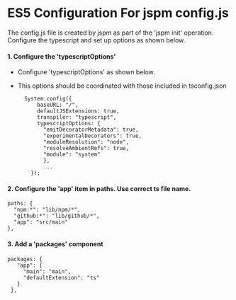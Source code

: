 # ES5 Configuration For jspm config.js


 The config.js file is created by jspm as part of the 'jspm init' operation.
 Configure the typescript and set up options as shown below.

#### 1. Configure the 'typescriptOptions'
* Configure 'typescriptOptions' as shown below.
* This options should be coordinated with those included in tsconfig.json


        System.config({
            baseURL: "/",
            defaultJSExtensions: true,
            transpiler: "typescript",
            typescriptOptions: {
              "emitDecoratorMetadata": true,
              "experimentalDecorators": true,
              "moduleResolution": "node",
              "resolveAmbientRefs": true,
              "module": "system"
              },
              ...
          });

#### 2. Configure the 'app' item in paths.  Use correct ts file name.
    paths: {
      "npm:*": "lib/npm/*",
      "github:*": "lib/github/*",
      "app": "src/main"
    },

#### 3. Add a 'packages' component

    packages: {
       "app": {
         "main": "main",
         "defaultExtension": "ts"
       }
     },
